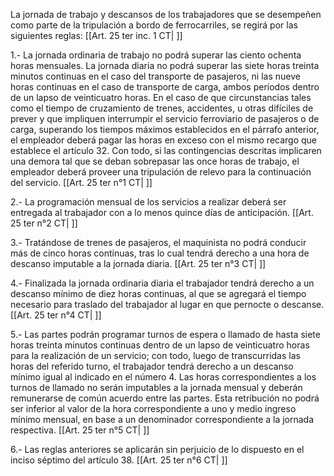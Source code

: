 La jornada de trabajo y descansos de los trabajadores que se desempeñen como parte de la tripulación a bordo de ferrocarriles, se regirá por las siguientes reglas: [[Art. 25 ter inc. 1 CT| ]]

1.- La jornada ordinaria de trabajo no podrá superar las ciento ochenta horas mensuales. La jornada diaria no podrá superar las siete horas treinta minutos continuas en el caso del transporte de pasajeros, ni las nueve horas continuas en el caso de transporte de carga, ambos períodos dentro de un lapso de veinticuatro horas. En el caso de que circunstancias tales como el tiempo de cruzamiento de trenes, accidentes, u otras difíciles de prever y que impliquen interrumpir el servicio ferroviario de pasajeros o de carga, superando los tiempos máximos establecidos en el párrafo anterior, el empleador deberá pagar las horas en exceso con el mismo recargo que establece el artículo 32. Con todo, si las contingencias descritas implicaren una demora tal que se deban sobrepasar las once horas de trabajo, el empleador deberá proveer una tripulación de relevo para la continuación del servicio. [[Art. 25 ter n°1 CT| ]]

2.- La programación mensual de los servicios a realizar deberá ser entregada al trabajador con a lo menos quince días de anticipación. [[Art. 25 ter n°2 CT| ]]

3.- Tratándose de trenes de pasajeros, el maquinista no podrá conducir más de cinco horas continuas, tras lo cual tendrá derecho a una hora de descanso imputable a la jornada diaria. [[Art. 25 ter n°3 CT| ]]

4.- Finalizada la jornada ordinaria diaria el trabajador tendrá derecho a un descanso mínimo de diez horas continuas, al que se agregará el tiempo necesario para traslado del trabajador al lugar en que pernocte o descanse. [[Art. 25 ter n°4 CT| ]]

5.- Las partes podrán programar turnos de espera o llamado de hasta siete horas treinta minutos continuas dentro de un lapso de veinticuatro horas para la realización de un servicio; con todo, luego de transcurridas las horas del referido turno, el trabajador tendrá derecho a un descanso mínimo igual al indicado en el número 4. Las horas correspondientes a los turnos de llamado no serán imputables a la jornada mensual y deberán remunerarse de común acuerdo entre las partes. Esta retribución no podrá ser inferior al valor de la hora correspondiente a uno y medio ingreso mínimo mensual, en base a un denominador correspondiente a la jornada respectiva. [[Art. 25 ter n°5 CT| ]]

6.- Las reglas anteriores se aplicarán sin perjuicio de lo dispuesto en el inciso séptimo del artículo 38. [[Art. 25 ter n°6 CT| ]]